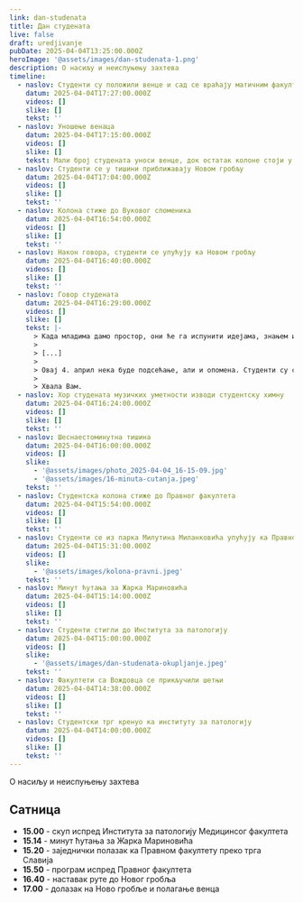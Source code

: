 ```yaml
---
link: dan-studenata
title: Дан студената
live: false
draft: uredjivanje
pubDate: 2025-04-04T13:25:00.000Z
heroImage: '@assets/images/dan-studenata-1.png'
description: О насиљу и неиспуњењу захтева
timeline:
  - naslov: Студенти су положили венце и сад се враћају матичним факултетима
    datum: 2025-04-04T17:27:00.000Z
    videos: []
    slike: []
    tekst: ''
  - naslov: Уношење венaца
    datum: 2025-04-04T17:15:00.000Z
    videos: []
    slike: []
    tekst: Мали број студената уноси венце, док остатак колоне стоји у тишини пред капијом.
  - naslov: Студенти се у тишини приближавају Новом гробљу
    datum: 2025-04-04T17:04:00.000Z
    videos: []
    slike: []
    tekst: ''
  - naslov: Колона стиже до Вуковог споменика
    datum: 2025-04-04T16:54:00.000Z
    videos: []
    slike: []
    tekst: ''
  - naslov: Након говора, студенти се упућују ка Новом гробљу
    datum: 2025-04-04T16:40:00.000Z
    videos: []
    slike: []
    tekst: ''
  - naslov: Говор студената
    datum: 2025-04-04T16:29:00.000Z
    videos: []
    slike: []
    tekst: |-
      > Када младима дамо простор, они ће га испунити идејама, знањем и визијом бољег сутра.
      > 
      > [...]
      > 
      > Овај 4. април нека буде подсећање, али и опомена. Студенти су снага овог друштва, и колико год да нас ућуткују, наша реч ће се чути.
      > 
      > Хвала Вам.
  - naslov: Хор студената музичких уметности изводи студентску химну
    datum: 2025-04-04T16:24:00.000Z
    videos: []
    slike: []
    tekst: ''
  - naslov: Шеснаестоминутна тишина
    datum: 2025-04-04T16:00:00.000Z
    videos: []
    slike:
      - '@assets/images/photo_2025-04-04_16-15-09.jpg'
      - '@assets/images/16-minuta-cutanja.jpeg'
    tekst: ''
  - naslov: Студентска колона стиже до Правног факултета
    datum: 2025-04-04T15:54:00.000Z
    videos: []
    slike: []
    tekst: ''
  - naslov: Студенти се из парка Милутина Миланковића упућују ка Правном факултету
    datum: 2025-04-04T15:31:00.000Z
    videos: []
    slike:
      - '@assets/images/kolona-pravni.jpeg'
    tekst: ''
  - naslov: Минут ћутања за Жарка Мариновића
    datum: 2025-04-04T15:14:00.000Z
    videos: []
    slike: []
    tekst: ''
  - naslov: Студенти стигли до Института за патологију
    datum: 2025-04-04T15:00:00.000Z
    videos: []
    slike:
      - '@assets/images/dan-studenata-okupljanje.jpeg'
    tekst: ''
  - naslov: Факултети са Вождовца се прикључили шетњи
    datum: 2025-04-04T14:38:00.000Z
    videos: []
    slike: []
    tekst: ''
  - naslov: Студентски трг кренуо ка институту за патологију
    datum: 2025-04-04T14:00:00.000Z
    videos: []
    slike: []
    tekst: ''
---
```

О насиљу и неиспуњењу захтева

## Сатница

- **15.00** - скуп испред Института за патологију Медицинсог факултета
- **15.14** - минут ћутања за Жарка Мариновића
- **15.20** - заједнички полазак ка Правном факултету преко трга Славија
- **15.50** - програм испред Правног факултета
- **16.40** - наставак руте до Новог гробља
- **17.00** - долазак на Ново гробље и полагање венца
